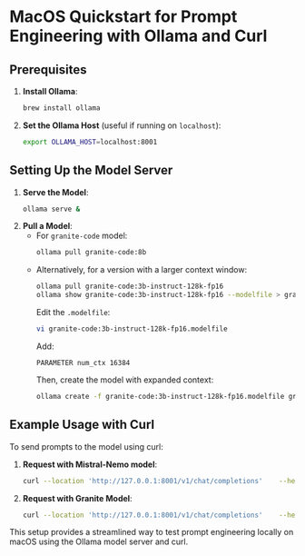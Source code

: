 
# MacOS Quickstart for Prompt Engineering with Ollama and Curl

## Prerequisites

1. **Install Ollama**:
   ```bash
   brew install ollama
   ```
2. **Set the Ollama Host** (useful if running on `localhost`):
   ```bash
   export OLLAMA_HOST=localhost:8001
   ```

## Setting Up the Model Server

1. **Serve the Model**:
   ```bash
   ollama serve &
   ```
2. **Pull a Model**:
   - For `granite-code` model:
     ```bash
     ollama pull granite-code:8b
     ```
   - Alternatively, for a version with a larger context window:
     ```bash
     ollama pull granite-code:3b-instruct-128k-fp16
     ollama show granite-code:3b-instruct-128k-fp16 --modelfile > granite-code:3b-instruct-128k-fp16.modelfile
     ```
     Edit the `.modelfile`:
     ```bash
     vi granite-code:3b-instruct-128k-fp16.modelfile
     ```
     Add:
     ```
     PARAMETER num_ctx 16384
     ```
     Then, create the model with expanded context:
     ```bash
     ollama create -f granite-code:3b-instruct-128k-fp16.modelfile granite-code:3b-instruct-128k-fp16
     ```

## Example Usage with Curl

To send prompts to the model using curl:

1. **Request with Mistral-Nemo model**:
   ```bash
   curl --location 'http://127.0.0.1:8001/v1/chat/completions'    --header 'Content-Type: application/json'    --data @examples/condensed_crd_mistral_nemo_prompt_example.json | jq '. | {id, model, created, system_fingerprint, content: (.choices[0].message.content | @text), usage}'
   ```

2. **Request with Granite Model**:
   ```bash
   curl --location 'http://127.0.0.1:8001/v1/chat/completions'    --header 'Content-Type: application/json'    --data @examples/condensed_crd_granite-code-3b-instruct-128k-fp16_prompt_example.json | jq '. | {id, model, created, system_fingerprint, content: (.choices[0].message.content | @text), usage}'
   ```

This setup provides a streamlined way to test prompt engineering locally on macOS using the Ollama model server and curl.

